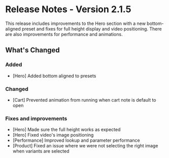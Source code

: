 # Release Notes - Version 2.1.5

This release includes improvements to the Hero section with a new bottom-aligned preset and fixes for full height display and video positioning. There are also improvements for performance and animations.

## What's Changed

### Added

- [Hero] Added bottom aligned to presets

### Changed

- [Cart] Prevented animation from running when cart note is default to open

### Fixes and improvements

- [Hero] Made sure the full height works as expected
- [Hero] Fixed video's image positioning
- [Performance] Improved lookup and parameter performance
- [Product] Fixed an issue where we were not selecting the right image when variants are selected
